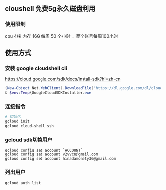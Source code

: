 ## cloushell 免费5g永久磁盘利用
### 使用限制
cpu 4核 内存 16G
每周 50 个小时 ，两个账号每周100小时

## 使用方式

### 安装 google cloudshell cli

https://cloud.google.com/sdk/docs/install-sdk?hl=zh-cn

```powershell
(New-Object Net.WebClient).DownloadFile("https://dl.google.com/dl/cloudsdk/channels/rapid/", "$env:Temp\GoogleCloudSDKInstaller.exe")
& $env:Temp\GoogleCloudSDKInstaller.exe
```

### 连接指令
```sh
# 初始化
gcloud init 
gcloud cloud-shell ssh
```

### gcloud sdk切换用户
```shell
gcloud config set account `ACCOUNT`
gcloud config set account v2vvcn@gmail.com
gcloud config set account hinadamonety36@gmail.com
```

### 列出用户
```sh
gcloud auth list
```
